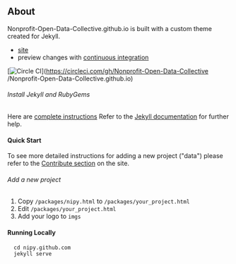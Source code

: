 ## About
Nonprofit-Open-Data-Collective.github.io is built with a custom theme created for Jekyll.

- [site](https://nonprofit-open-data-collective.github.io/)
- preview changes with [continuous integration](https://circleci.com/gh/Nonprofit-Open-Data-Collective/Nonprofit-Open-Data-Collective.github.io/tree/master)

[![Circle CI](https://circleci.com/gh/Nonprofit-Open-Data-Collective/Nonprofit-Open-Data-Collective.github.io.svg?style=svg)](https://circleci.com/gh/Nonprofit-Open-Data-Collective
/Nonprofit-Open-Data-Collective.github.io)

###### Install Jekyll and RubyGems

Here are [complete instructions](https://help.github.com/articles/using-jekyll-with-pages/#installing-jekyll)
Refer to the [Jekyll documentation](http://jekyllrb.com) for further help.


#### Quick Start

To see more detailed instructions for adding a new project ("data") please refer to the [Contribute section](http://Nonprofit-Open-Data-Collective.github.io/contribute.html) on the site.

###### Add a new project

1. Copy `/packages/nipy.html` to `/packages/your_project.html`
2. Edit `/packages/your_project.html`
3. Add your logo to `imgs`

#### Running Locally

      cd nipy.github.com
      jekyll serve

